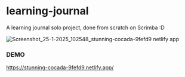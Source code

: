 # learning-journal

A learning journal solo project, done from scratch on Scrimba :D

![Screenshot_25-1-2025_102548_stunning-cocada-9fefd9 netlify app](https://github.com/user-attachments/assets/12bf2a35-4548-498a-bd7d-d9e9d165e7ea)

### DEMO
https://stunning-cocada-9fefd9.netlify.app/
